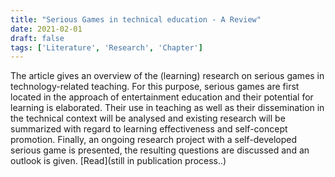 ```yaml
---
title: "Serious Games in technical education - A Review"
date: 2021-02-01
draft: false
tags: ['Literature', 'Research', 'Chapter']
---
```


The article gives an overview of the (learning) research on serious games in
technology-related teaching. For this purpose, serious games are first located in the
approach of entertainment education and their potential for learning is elaborated.
Their use in teaching as well as their dissemination in the technical context will be
analysed and existing research will be summarized with regard to learning
effectiveness and self-concept promotion. Finally, an ongoing research project with a
self-developed serious game is presented, the resulting questions are discussed and
an outlook is given.
[Read](still in publication process..)